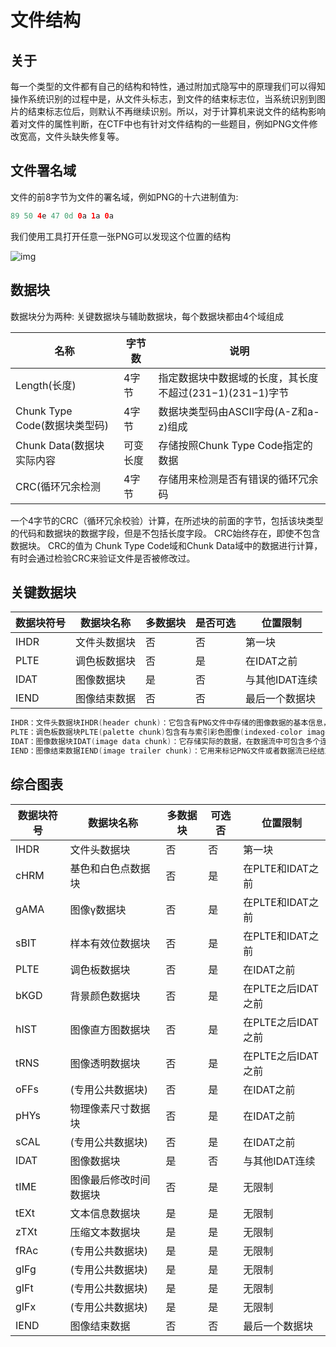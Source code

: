 # 文件结构

## 关于

每一个类型的文件都有自己的结构和特性，通过附加式隐写中的原理我们可以得知 操作系统识别的过程中是，从文件头标志，到文件的结束标志位，当系统识别到图片的结束标志位后，则默认不再继续识别。所以，对于计算机来说文件的结构影响着对文件的属性判断，在CTF中也有针对文件结构的一些题目，例如PNG文件修改宽高，文件头缺失修复等。



## 文件署名域

文件的前8字节为文件的署名域，例如PNG的十六进制值为:

```java
89 50 4e 47 0d 0a 1a 0a 
```

我们使用工具打开任意一张PNG可以发现这个位置的结构

![img](https://security-1310978225.cos.ap-beijing.myqcloud.com/public/img/1667876895336-a4686af4-451b-448e-9636-c4ab223b23c6.png)

## 数据块

数据块分为两种: 关键数据块与辅助数据块，每个数据块都由4个域组成

| **名称**                      | **字节数** | **说明**                                                 |
| ----------------------------- | ---------- | -------------------------------------------------------- |
| Length(长度)                  | 4字节      | 指定数据块中数据域的长度，其长度不超过(231−1)(231−1)字节 |
| Chunk Type Code(数据块类型码) | 4字节      | 数据块类型码由ASCII字母(A-Z和a-z)组成                    |
| Chunk Data(数据块实际内容     | 可变长度   | 存储按照Chunk Type Code指定的数据                        |
| CRC(循环冗余检测              | 4字节      | 存储用来检测是否有错误的循环冗余码                       |

一个4字节的CRC（循环冗余校验）计算，在所述块的前面的字节，包括该块类型的代码和数据块的数据字段，但是不包括长度字段。 CRC始终存在，即使不包含数据块。 CRC的值为 Chunk Type Code域和Chunk Data域中的数据进行计算，有时会通过检验CRC来验证文件是否被修改过。

## 关键数据块

| **数据块符号** | **数据块名称** | **多数据块** | **是否可选** | **位置限制**   |
| -------------- | -------------- | ------------ | ------------ | -------------- |
| IHDR           | 文件头数据块   | 否           | 否           | 第一块         |
| PLTE           | 调色板数据块   | 否           | 是           | 在IDAT之前     |
| IDAT           | 图像数据块     | 是           | 否           | 与其他IDAT连续 |
| IEND           | 图像结束数据   | 否           | 否           | 最后一个数据块 |

```java
IHDR：文件头数据块IHDR(header chunk)：它包含有PNG文件中存储的图像数据的基本信息，并要作为第一个数据块出现在PNG数据流中，而且一个PNG数据流中只能有一个文件头数据块。
PLTE：调色板数据块PLTE(palette chunk)包含有与索引彩色图像(indexed-color image)相关的彩色变换数据，它仅与索引彩色图像有关，而且要放在图像数据块(image data chunk)之前。PLTE数据块是定义图像的调色板信息，PLTE可以包含1~256个调色板信息，每一个调色板信息由3个字节组成。
IDAT：图像数据块IDAT(image data chunk)：它存储实际的数据，在数据流中可包含多个连续顺序的图像数据块。IDAT存放着图像真正的数据信息，因此，如果能够了解IDAT的结构，我们就可以很方便的生成PNG图像。
IEND：图像结束数据IEND(image trailer chunk)：它用来标记PNG文件或者数据流已经结束，并且必须要放在文件的尾部。如果我们仔细观察PNG文件，我们会发现，文件的结尾12个字符看起来总应该是这样的：0000000049454E44AE426082，不难明白，由于数据块结构的定义，IEND数据块的长度总是0（00 00 00 00，除非人为加入信息），数据标识总是IEND（49 45 4E 44），因此，CRC码也总是AE 42 60 82
```

## 综合图表

| **数据块符号** | **数据块名称**         | **多数据块** | **可选否** | **位置限制**       |
| -------------- | ---------------------- | ------------ | ---------- | ------------------ |
| IHDR           | 文件头数据块           | 否           | 否         | 第一块             |
| cHRM           | 基色和白色点数据块     | 否           | 是         | 在PLTE和IDAT之前   |
| gAMA           | 图像γ数据块            | 否           | 是         | 在PLTE和IDAT之前   |
| sBIT           | 样本有效位数据块       | 否           | 是         | 在PLTE和IDAT之前   |
| PLTE           | 调色板数据块           | 否           | 是         | 在IDAT之前         |
| bKGD           | 背景颜色数据块         | 否           | 是         | 在PLTE之后IDAT之前 |
| hIST           | 图像直方图数据块       | 否           | 是         | 在PLTE之后IDAT之前 |
| tRNS           | 图像透明数据块         | 否           | 是         | 在PLTE之后IDAT之前 |
| oFFs           | (专用公共数据块)       | 否           | 是         | 在IDAT之前         |
| pHYs           | 物理像素尺寸数据块     | 否           | 是         | 在IDAT之前         |
| sCAL           | (专用公共数据块)       | 否           | 是         | 在IDAT之前         |
| IDAT           | 图像数据块             | 是           | 否         | 与其他IDAT连续     |
| tIME           | 图像最后修改时间数据块 | 否           | 是         | 无限制             |
| tEXt           | 文本信息数据块         | 是           | 是         | 无限制             |
| zTXt           | 压缩文本数据块         | 是           | 是         | 无限制             |
| fRAc           | (专用公共数据块)       | 是           | 是         | 无限制             |
| gIFg           | (专用公共数据块)       | 是           | 是         | 无限制             |
| gIFt           | (专用公共数据块)       | 是           | 是         | 无限制             |
| gIFx           | (专用公共数据块)       | 是           | 是         | 无限制             |
| IEND           | 图像结束数据           | 否           | 否         | 最后一个数据块     |
